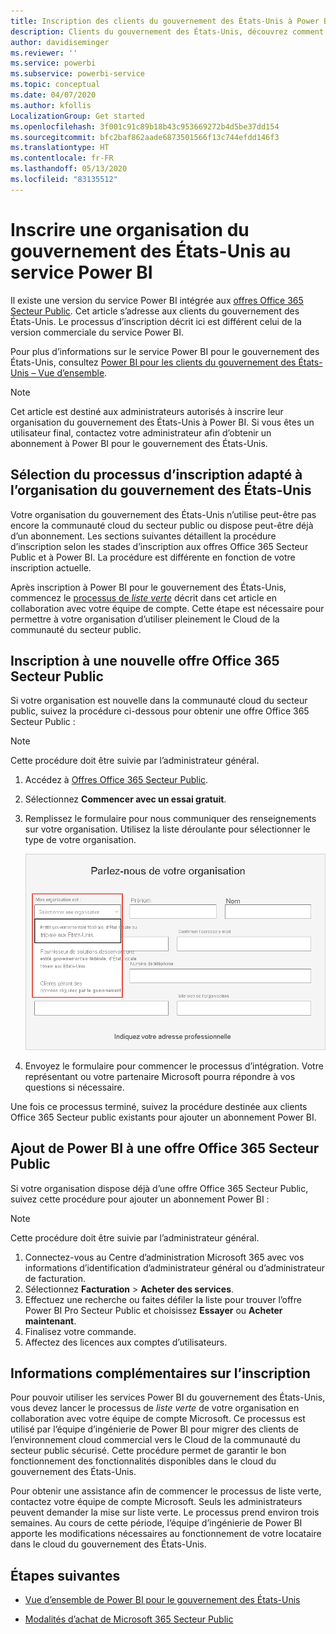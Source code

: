 ```yaml
---
title: Inscription des clients du gouvernement des États-Unis à Power BI
description: Clients du gouvernement des États-Unis, découvrez comment vous inscrire à Power BI dans le Cloud de la communauté du secteur public.
author: davidiseminger
ms.reviewer: ''
ms.service: powerbi
ms.subservice: powerbi-service
ms.topic: conceptual
ms.date: 04/07/2020
ms.author: kfollis
LocalizationGroup: Get started
ms.openlocfilehash: 3f001c91c89b18b43c953669272b4d5be37dd154
ms.sourcegitcommit: bfc2baf862aade6873501566f13c744efdd146f3
ms.translationtype: HT
ms.contentlocale: fr-FR
ms.lasthandoff: 05/13/2020
ms.locfileid: "83135512"
---
```

# <a name="enroll-your-us-government-organization-in-the-power-bi-service"></a>Inscrire une organisation du gouvernement des États-Unis au service Power BI

Il existe une version du service Power BI intégrée aux [offres Office 365 Secteur Public](https://www.microsoft.com/microsoft-365/government/compare-office-365-government-plans?rtc=1). Cet article s’adresse aux clients du gouvernement des États-Unis. Le processus d’inscription décrit ici est différent celui de la version commerciale du service Power BI.

Pour plus d’informations sur le service Power BI pour le gouvernement des États-Unis, consultez [Power BI pour les clients du gouvernement des États-Unis – Vue d’ensemble](service-govus-overview.md).

> [!NOTE]
> Cet article est destiné aux administrateurs autorisés à inscrire leur organisation du gouvernement des États-Unis à Power BI. Si vous êtes un utilisateur final, contactez votre administrateur afin d’obtenir un abonnement à Power BI pour le gouvernement des États-Unis.
> 
> 

## <a name="select-the-right-sign-up-process-for-your-us-government-organization"></a>Sélection du processus d’inscription adapté à l’organisation du gouvernement des États-Unis

Votre organisation du gouvernement des États-Unis n’utilise peut-être pas encore la communauté cloud du secteur public ou dispose peut-être déjà d’un abonnement. Les sections suivantes détaillent la procédure d’inscription selon les stades d’inscription aux offres Office 365 Secteur Public et à Power BI. La procédure est différente en fonction de votre inscription actuelle.

Après inscription à Power BI pour le gouvernement des États-Unis, commencez le [processus de *liste verte*](#additional-signup-information) décrit dans cet article en collaboration avec votre équipe de compte. Cette étape est nécessaire pour permettre à votre organisation d’utiliser pleinement le Cloud de la communauté du secteur public.

## <a name="sign-up-for-a-new-office-365-government-plan"></a>Inscription à une nouvelle offre Office 365 Secteur Public

Si votre organisation est nouvelle dans la communauté cloud du secteur public, suivez la procédure ci-dessous pour obtenir une offre Office 365 Secteur Public :

> [!NOTE]
> Cette procédure doit être suivie par l’administrateur général.
>

1. Accédez à [Offres Office 365 Secteur Public](https://products.office.com/government/office-365-web-services-for-government).
2. Sélectionnez **Commencer avec un essai gratuit**.
3. Remplissez le formulaire pour nous communiquer des renseignements sur votre organisation. Utilisez la liste déroulante pour sélectionner le type de votre organisation.

   ![Sélection d’un type d’organisation lors de l’inscription à l’essai](media/service-govus-signup/gcc-trial-signup.png)

4. Envoyez le formulaire pour commencer le processus d’intégration. Votre représentant ou votre partenaire Microsoft pourra répondre à vos questions si nécessaire.

Une fois ce processus terminé, suivez la procédure destinée aux clients Office 365 Secteur public existants pour ajouter un abonnement Power BI.

## <a name="add-power-bi-to-an-office-365-government-plan"></a>Ajout de Power BI à une offre Office 365 Secteur Public

Si votre organisation dispose déjà d’une offre Office 365 Secteur Public, suivez cette procédure pour ajouter un abonnement Power BI :

> [!NOTE]
> Cette procédure doit être suivie par l’administrateur général.
> 
> 

1. Connectez-vous au Centre d’administration Microsoft 365 avec vos informations d’identification d’administrateur général ou d’administrateur de facturation.
2. Sélectionnez **Facturation** > **Acheter des services**.
4. Effectuez une recherche ou faites défiler la liste pour trouver l’offre Power BI Pro Secteur Public et choisissez **Essayer** ou **Acheter maintenant**.
5. Finalisez votre commande.
6. Affectez des licences aux comptes d’utilisateurs.

## <a name="additional-signup-information"></a>Informations complémentaires sur l’inscription

Pour pouvoir utiliser les services Power BI du gouvernement des États-Unis, vous devez lancer le processus de *liste verte* de votre organisation en collaboration avec votre équipe de compte Microsoft. Ce processus est utilisé par l’équipe d’ingénierie de Power BI pour migrer des clients de l’environnement cloud commercial vers le Cloud de la communauté du secteur public sécurisé. Cette procédure permet de garantir le bon fonctionnement des fonctionnalités disponibles dans le cloud du gouvernement des États-Unis. 

Pour obtenir une assistance afin de commencer le processus de liste verte, contactez votre équipe de compte Microsoft. Seuls les administrateurs peuvent demander la mise sur liste verte. Le processus prend environ trois semaines. Au cours de cette période, l’équipe d’ingénierie de Power BI apporte les modifications nécessaires au fonctionnement de votre locataire dans le cloud du gouvernement des États-Unis.


## <a name="next-steps"></a>Étapes suivantes

* [Vue d’ensemble de Power BI pour le gouvernement des États-Unis](service-govus-overview.md)
- [Modalités d’achat de Microsoft 365 Secteur Public](https://docs.microsoft.com/office365/servicedescriptions/office-365-platform-service-description/office-365-us-government/microsoft-365-government-how-to-buy#how-do-i-buy-microsoft-365-government)